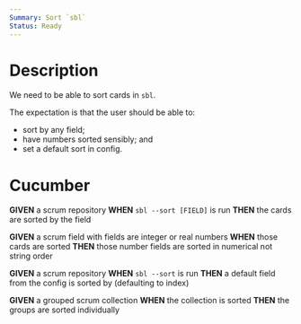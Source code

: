 ```yaml
---
Summary: Sort `sbl`
Status: Ready
---
```


# Description

We need to be able to sort cards in `sbl`.

The expectation is that the user should be able to:

-   sort by any field;
-   have numbers sorted sensibly; and
-   set a default sort in config.

# Cucumber

**GIVEN** a scrum repository
**WHEN** `sbl --sort [FIELD]` is run
**THEN** the cards are sorted by the field

**GIVEN** a scrum field with fields are integer or real numbers
**WHEN** those cards are sorted
**THEN** those number fields are sorted in numerical not string order

**GIVEN** a scrum repository
**WHEN** `sbl --sort` is run
**THEN** a default field from the config is sorted by (defaulting to index)

**GIVEN** a grouped scrum collection
**WHEN** the collection is sorted
**THEN** the groups are sorted individually
